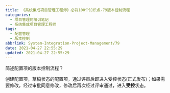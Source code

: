 ```yaml
---
title: 《系统集成项目管理工程师》必背100个知识点-79版本控制流程
categories:
  - 项目管理的培训笔记
  - 系统集成项目管理工程师
tags:
  - 配置管理
  - 版本控制
abbrlink: System-Integration-Project-Management/79
date: 2021-04-27 22:55:29
updated: 2021-04-27 22:55:29
---
```


简述配置项的版本控制流程？

创建配置项，草稿状态的配置项，通过评审后即进入受控状态(正式发布)；如果需要修改，经过审批同意修改，修改后再次经过评审通过，进入**受控**状态。
